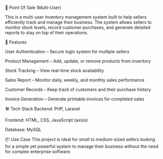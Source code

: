 🧾 Point Of Sale (Multi-User)

This is a multi-user inventory management system built to help sellers efficiently track and manage their business. The system allows sellers to monitor stock levels, record customer purchases, and generate detailed reports to stay on top of their operations.

🚀 Features

User Authentication – Secure login system for multiple sellers

Product Management – Add, update, or remove products from inventory

Stock Tracking – View real-time stock availability

Sales Report – Monitor daily, weekly, and monthly sales performance

Customer Records – Keep track of customers and their purchase history

Invoice Generation – Generate printable invoices for completed sales

🛠️ Tech Stack
Backend: PHP, Laravel 

Frontend: HTML, CSS, JavaScript (axios)

Database: MySQL

📦 Use Case
This project is ideal for small to medium-sized sellers looking for a simple yet powerful system to manage their business without the need for complex enterprise software.

